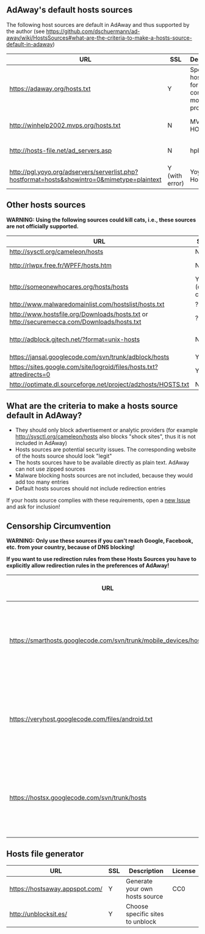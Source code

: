 ## AdAway's default hosts sources

The following host sources are default in AdAway and thus supported by the author (see https://github.com/dschuermann/ad-away/wiki/HostsSources#what-are-the-criteria-to-make-a-hosts-source-default-in-adaway)

| URL     | SSL     | Description  | License |
| ------- | ------- | ------------ | ------- |
| https://adaway.org/hosts.txt | Y | Special hosts file for AdAway containing mobile ad provider | CC Attribution 3.0 |
| http://winhelp2002.mvps.org/hosts.txt | N | MVPS HOSTS File | CC Attribution-NonCommercial-ShareAlike 3.0 |
| http://hosts-file.net/ad_servers.asp | N | hpHosts | Allowed AdAway project to use it as default |
| http://pgl.yoyo.org/adservers/serverlist.php?hostformat=hosts&showintro=0&mimetype=plaintext | Y (with error) | Yoyos Hosts file | Unknown |


## Other hosts sources

**WARNING: Using the following sources could kill cats, i.e., these sources are not officially supported.**

| URL     | SSL     | Description  | License |
| ------- | ------- | ------------ | ------- |
| http://sysctl.org/cameleon/hosts | N | Some false positives (audiogalaxy) | Unknown |
| http://rlwpx.free.fr/WPFF/hosts.htm | N | Different available hosts files. Available as zip or 7z | Unknown |
| http://someonewhocares.org/hosts/hosts | Y (own cert) | Includes not only ad servers | Include URL |
| http://www.malwaredomainlist.com/hostslist/hosts.txt | ? | Malware list | Unknown |
| http://www.hostsfile.org/Downloads/hosts.txt or http://securemecca.com/Downloads/hosts.txt | ? | | Unknown |
| http://adblock.gjtech.net/?format=unix-hosts | N | Common US ad servers and farms | CC Attribution 3.0 |
| https://jansal.googlecode.com/svn/trunk/adblock/hosts | Y | | Unknown |
| https://sites.google.com/site/logroid/files/hosts.txt?attredirects=0 | Y | Japanese blocklist | Unknown |
| http://optimate.dl.sourceforge.net/project/adzhosts/HOSTS.txt | N | http://sourceforge.net/projects/adzhosts/ | Unknown |

## What are the criteria to make a hosts source default in AdAway?

* They should only block advertisement or analytic providers (for example http://sysctl.org/cameleon/hosts also blocks "shock sites", thus it is not included in AdAway)
* Hosts sources are potential security issues. The corresponding website of the hosts source should look "legit"
* The hosts sources have to be available directly as plain text. AdAway can not use zipped sources
* Malware blocking hosts sources are not included, because they would add too many entries
* Default hosts sources should not include redirection entries

If your hosts source complies with these requirements, open a [new Issue](https://github.com/dschuermann/ad-away/issues/new) and ask for inclusion!

## Censorship Circumvention

**WARNING: Only use these sources if you can't reach Google, Facebook, etc. from your country, because of DNS blocking!**

**If you want to use redirection rules from these Hosts Sources you have to explicitly allow redirection rules in the preferences of AdAway!**

| URL     | SSL     | Description  | License | Default in AdAway |
| ------- | ------- | ------------ | ------- | ----------------- |
| https://smarthosts.googlecode.com/svn/trunk/mobile_devices/hosts | Y | Chinese hosts file to workaround blocked domains, Contains many redirection rules, not a blocklist | Unknown | N |
| https://veryhost.googlecode.com/files/android.txt | Y | Chinese hosts file to workaround blocked domains, Contains many redirection rules, not a blocklist | Unknown | N |
| https://hostsx.googlecode.com/svn/trunk/hosts | Y | Chinese hosts file to workaround blocked domains, Contains many redirection rules, also a blocklist | Unknown | N |

## Hosts file generator
| URL     | SSL     | Description  | License |
| ------- | ------- | ------------ | ------- |
| https://hostsaway.appspot.com/ | Y | Generate your own hosts source | CC0 |
| http://unblocksit.es/ | Y | Choose specific sites to unblock |  |